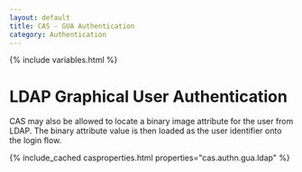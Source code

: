```yaml
---
layout: default
title: CAS - GUA Authentication
category: Authentication
---
```

{% include variables.html %}


# LDAP Graphical User Authentication

CAS may also be allowed to locate a binary image attribute for the user from LDAP. The binary 
attribute value is then loaded as the user identifier onto the login flow.

{% include_cached casproperties.html properties="cas.authn.gua.ldap" %}
